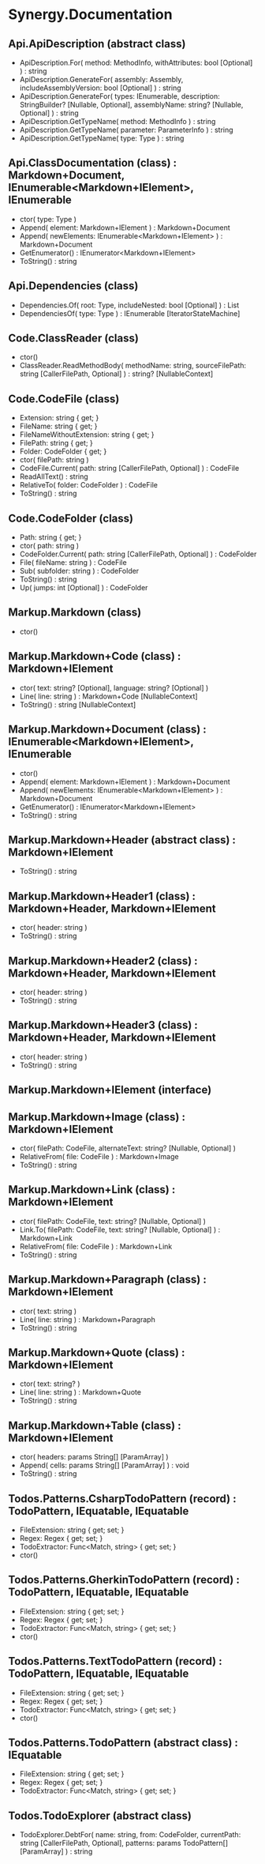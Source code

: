 ﻿# Synergy.Documentation

## Api.ApiDescription (abstract class)
 - ApiDescription.For(
     method: MethodInfo,
     withAttributes: bool [Optional]
   ) : string
 - ApiDescription.GenerateFor(
     assembly: Assembly,
     includeAssemblyVersion: bool [Optional]
   ) : string
 - ApiDescription.GenerateFor(
     types: IEnumerable<Type>,
     description: StringBuilder? [Nullable, Optional],
     assemblyName: string? [Nullable, Optional]
   ) : string
 - ApiDescription.GetTypeName(
     method: MethodInfo
   ) : string
 - ApiDescription.GetTypeName(
     parameter: ParameterInfo
   ) : string
 - ApiDescription.GetTypeName(
     type: Type
   ) : string

## Api.ClassDocumentation (class) : Markdown+Document, IEnumerable<Markdown+IElement>, IEnumerable
 - ctor(
     type: Type
   )
 - Append(
     element: Markdown+IElement
   ) : Markdown+Document
 - Append(
     newElements: IEnumerable<Markdown+IElement>
   ) : Markdown+Document
 - GetEnumerator() : IEnumerator<Markdown+IElement>
 - ToString() : string

## Api.Dependencies (class)
 - Dependencies.Of(
     root: Type,
     includeNested: bool [Optional]
   ) : List<Type>
 - DependenciesOf(
     type: Type
   ) : IEnumerable<Type> [IteratorStateMachine]

## Code.ClassReader (class)
 - ctor()
 - ClassReader.ReadMethodBody(
     methodName: string,
     sourceFilePath: string [CallerFilePath, Optional]
   ) : string? [NullableContext]

## Code.CodeFile (class)
 - Extension: string { get; }
 - FileName: string { get; }
 - FileNameWithoutExtension: string { get; }
 - FilePath: string { get; }
 - Folder: CodeFolder { get; }
 - ctor(
     filePath: string
   )
 - CodeFile.Current(
     path: string [CallerFilePath, Optional]
   ) : CodeFile
 - ReadAllText() : string
 - RelativeTo(
     folder: CodeFolder
   ) : CodeFile
 - ToString() : string

## Code.CodeFolder (class)
 - Path: string { get; }
 - ctor(
     path: string
   )
 - CodeFolder.Current(
     path: string [CallerFilePath, Optional]
   ) : CodeFolder
 - File(
     fileName: string
   ) : CodeFile
 - Sub(
     subfolder: string
   ) : CodeFolder
 - ToString() : string
 - Up(
     jumps: int [Optional]
   ) : CodeFolder

## Markup.Markdown (class)
 - ctor()

## Markup.Markdown+Code (class) : Markdown+IElement
 - ctor(
     text: string? [Optional],
     language: string? [Optional]
   )
 - Line(
     line: string
   ) : Markdown+Code [NullableContext]
 - ToString() : string [NullableContext]

## Markup.Markdown+Document (class) : IEnumerable<Markdown+IElement>, IEnumerable
 - ctor()
 - Append(
     element: Markdown+IElement
   ) : Markdown+Document
 - Append(
     newElements: IEnumerable<Markdown+IElement>
   ) : Markdown+Document
 - GetEnumerator() : IEnumerator<Markdown+IElement>
 - ToString() : string

## Markup.Markdown+Header (abstract class) : Markdown+IElement
 - ToString() : string

## Markup.Markdown+Header1 (class) : Markdown+Header, Markdown+IElement
 - ctor(
     header: string
   )
 - ToString() : string

## Markup.Markdown+Header2 (class) : Markdown+Header, Markdown+IElement
 - ctor(
     header: string
   )
 - ToString() : string

## Markup.Markdown+Header3 (class) : Markdown+Header, Markdown+IElement
 - ctor(
     header: string
   )
 - ToString() : string

## Markup.Markdown+IElement (interface)

## Markup.Markdown+Image (class) : Markdown+IElement
 - ctor(
     filePath: CodeFile,
     alternateText: string? [Nullable, Optional]
   )
 - RelativeFrom(
     file: CodeFile
   ) : Markdown+Image
 - ToString() : string

## Markup.Markdown+Link (class) : Markdown+IElement
 - ctor(
     filePath: CodeFile,
     text: string? [Nullable, Optional]
   )
 - Link.To(
     filePath: CodeFile,
     text: string? [Nullable, Optional]
   ) : Markdown+Link
 - RelativeFrom(
     file: CodeFile
   ) : Markdown+Link
 - ToString() : string

## Markup.Markdown+Paragraph (class) : Markdown+IElement
 - ctor(
     text: string
   )
 - Line(
     line: string
   ) : Markdown+Paragraph
 - ToString() : string

## Markup.Markdown+Quote (class) : Markdown+IElement
 - ctor(
     text: string?
   )
 - Line(
     line: string
   ) : Markdown+Quote
 - ToString() : string

## Markup.Markdown+Table (class) : Markdown+IElement
 - ctor(
     headers: params String[] [ParamArray]
   )
 - Append(
     cells: params String[] [ParamArray]
   ) : void
 - ToString() : string

## Todos.Patterns.CsharpTodoPattern (record) : TodoPattern, IEquatable<TodoPattern>, IEquatable<CsharpTodoPattern>
 - FileExtension: string { get; set; }
 - Regex: Regex { get; set; }
 - TodoExtractor: Func<Match, string> { get; set; }
 - ctor()

## Todos.Patterns.GherkinTodoPattern (record) : TodoPattern, IEquatable<TodoPattern>, IEquatable<GherkinTodoPattern>
 - FileExtension: string { get; set; }
 - Regex: Regex { get; set; }
 - TodoExtractor: Func<Match, string> { get; set; }
 - ctor()

## Todos.Patterns.TextTodoPattern (record) : TodoPattern, IEquatable<TodoPattern>, IEquatable<TextTodoPattern>
 - FileExtension: string { get; set; }
 - Regex: Regex { get; set; }
 - TodoExtractor: Func<Match, string> { get; set; }
 - ctor()

## Todos.Patterns.TodoPattern (abstract class) : IEquatable<TodoPattern>
 - FileExtension: string { get; set; }
 - Regex: Regex { get; set; }
 - TodoExtractor: Func<Match, string> { get; set; }

## Todos.TodoExplorer (abstract class)
 - TodoExplorer.DebtFor(
     name: string,
     from: CodeFolder,
     currentPath: string [CallerFilePath, Optional],
     patterns: params TodoPattern[] [ParamArray]
   ) : string

